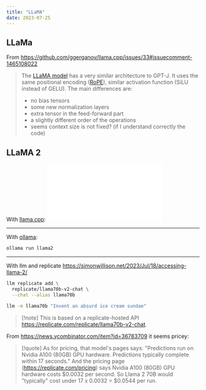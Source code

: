 ```yaml
---
title: "LLaMA"
date: 2023-07-25
---
```


## LLaMa

From https://github.com/ggerganov/llama.cpp/issues/33#issuecomment-1465108022

> The [LLaMA model](https://arxiv.org/pdf/2302.13971.pdf) has a very similar architecture to GPT-J. It uses the same positional encoding ([RoPE](https://arxiv.org/pdf/2104.09864.pdf)), similar activation function (SiLU instead of GELU). The main differences are:
> - no bias tensors
> - some new normalization layers
> - extra tensor in the feed-forward part
> - a slightly different order of the operations
> - seems context size is not fixed? (if I understand correctly the code)

## LLaMA 2

With [llama.cpp](notes/LLaMA%20Cpp.md):
![LLaMA Cpp](notes/LLaMA%20Cpp.md#Running%20Locally)

---

With [ollama](https://github.com/jmorganca/ollama):
```sh
ollama run llama2
```

---

With llm and replicate https://simonwillison.net/2023/Jul/18/accessing-llama-2/

```sh
llm replicate add \
  replicate/llama70b-v2-chat \
  --chat --alias llama70b

llm -m llama70b "Invent an absurd ice cream sundae"
```

> [!note] This is based on a replicate-hosted API https://replicate.com/replicate/llama70b-v2-chat. 

From https://news.ycombinator.com/item?id=36783709 it seems pricey:
> [!quote] 
> As for pricing, that model's pages says: "Predictions run on Nvidia A100 (80GB) GPU hardware. Predictions typically complete within 17 seconds."
> And the pricing page (https://replicate.com/pricing) says Nvidia A100 (80GB) GPU hardware costs \$0.0032 per second.
> So Llama 2 70B would "typically" cost under 17 x 0.0032 = \$0.0544 per run.



